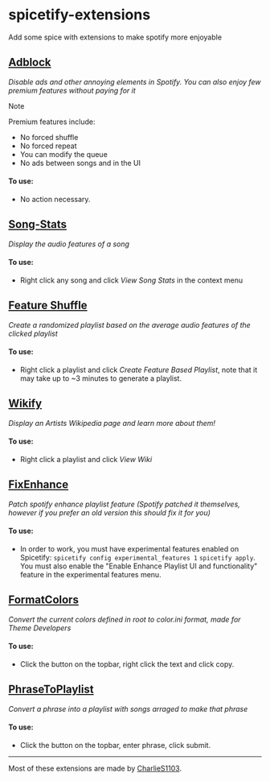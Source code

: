 # spicetify-extensions

Add some spice with extensions to make spotify more enjoyable

## [Adblock](./adblock/README.md)

*Disable ads and other annoying elements in Spotify. You can also enjoy few premium features without paying for it*

> [!NOTE]
> Premium features include:
> - No forced shuffle
> - No forced repeat
> - You can modify the queue
> - No ads between songs and in the UI

#### To use:

* No action necessary.

## [Song-Stats](./songstats/README.md)

*Display the audio features of a song*

#### To use:

* Right click any song and click *View Song Stats* in the context menu

## [Feature Shuffle](./featureshuffle/README.md)

*Create a randomized playlist based on the average audio features of the clicked playlist*

#### To use:

* Right click a playlist and click *Create Feature Based Playlist*, note that it may take up to ~3 minutes to generate a playlist.

## [Wikify](./wikify/README.md)

*Display an Artists Wikipedia page and learn more about them!*

#### To use:

* Right click a playlist and click *View Wiki*

## [FixEnhance](./old-sidebar/README.md)

*Patch spotify enhance playlist feature (Spotify patched it themselves, however if you prefer an old version this should fix it for you)*

#### To use:

* In order to work, you must have experimental features enabled on Spicetify:
``spicetify config experimental_features 1``
``spicetify apply``.
You must also enable the "Enable Enhance Playlist UI and functionality" feature in the experimental features menu.

## [FormatColors](./formatColors/README.md)

*Convert the current colors defined in root to color.ini format, made for Theme Developers*

#### To use:

* Click the button on the topbar, right click the text and click copy.

## [PhraseToPlaylist](./phraseToPlaylist/README.md)

*Convert a phrase into a playlist with songs arraged to make that phrase*

#### To use:

* Click the button on the topbar, enter phrase, click submit.

-----
Most of these extensions are made by [CharlieS1103](https://github.com/CharlieS1103).